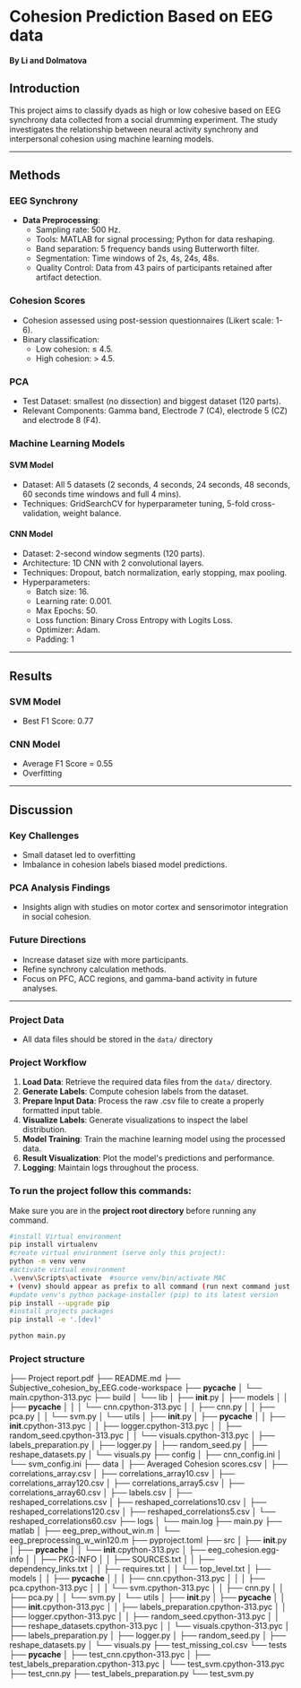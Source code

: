 # Cohesion Prediction Based on EEG data
**By Li and Dolmatova**

## Introduction  
This project aims to classify dyads as high or low cohesive based on EEG synchrony data collected from a social drumming experiment. The study investigates the relationship between neural activity synchrony and interpersonal cohesion using machine learning models.  

---

## Methods  

### EEG Synchrony  
- **Data Preprocessing**:  
  - Sampling rate: 500 Hz.  
  - Tools: MATLAB for signal processing; Python for data reshaping.  
  - Band separation: 5 frequency bands using Butterworth filter.  
  - Segmentation: Time windows of 2s, 4s, 24s, 48s. 
  - Quality Control: Data from 43 pairs of participants retained after artifact detection.


### Cohesion Scores  
- Cohesion assessed using post-session questionnaires (Likert scale: 1-6).  
- Binary classification:  
  - Low cohesion: ≤ 4.5.  
  - High cohesion: > 4.5.

### PCA 
- Test Dataset: smallest (no dissection) and biggest dataset (120 parts).
- Relevant Components: Gamma band, Electrode 7 (C4), electrode 5 (CZ) and electrode 8 (F4).

### Machine Learning Models  

#### SVM Model  
- Dataset: All 5 datasets (2 seconds, 4 seconds, 24 seconds, 48 seconds, 60 seconds time windows and full 4 mins).  
- Techniques: GridSearchCV for hyperparameter tuning, 5-fold cross-validation, weight balance.

#### CNN Model  
- Dataset: 2-second window segments (120 parts).
- Architecture: 1D CNN with 2 convolutional layers.  
- Techniques: Dropout, batch normalization, early stopping, max pooling.  
- Hyperparameters:  
  - Batch size: 16.  
  - Learning rate: 0.001.  
  - Max Epochs: 50.  
  - Loss function: Binary Cross Entropy with Logits Loss.  
  - Optimizer: Adam.  
  - Padding: 1

---

## Results  

### SVM Model  
- Best F1 Score: 0.77

### CNN Model  
- Average F1 Score =  0.55
- Overfitting 

---

## Discussion  

### Key Challenges  
- Small dataset led to overfitting  
- Imbalance in cohesion labels biased model predictions.  

### PCA Analysis Findings  
- Insights align with studies on motor cortex and sensorimotor integration in social cohesion.

### Future Directions  
- Increase dataset size with more participants.  
- Refine synchrony calculation methods.  
- Focus on PFC, ACC regions, and gamma-band activity in future analyses.

---

### Project Data
- All data files should be stored in the `data/` directory

### Project Workflow

1. **Load Data**: Retrieve the required data files from the `data/` directory.
2. **Generate Labels**: Compute cohesion labels from the dataset.
3. **Prepare Input Data**: Process the raw .csv file to create a properly formatted input table.
4. **Visualize Labels**: Generate visualizations to inspect the label distribution.
5. **Model Training**: Train the machine learning model using the processed data.
6. **Result Visualization**: Plot the model's predictions and performance.
7. **Logging**: Maintain logs throughout the process.

### To run the project follow this commands:
Make sure you are in the **project root directory** before running any command.

```bash 
#install Virtual environment
pip install virtualenv
#create virtual environment (serve only this project):
python -m venv venv
#activate virtual environment
.\venv\Scripts\activate  #source venv/bin/activate MAC
+ (venv) should appear as prefix to all command (run next command just after activating venv)
#update venv's python package-installer (pip) to its latest version
pip install --upgrade pip
#install projects packages
pip install -e '.[dev]'   

python main.py
``` 

### Project structure

├── Project report.pdf
├── README.md
├── Subjective_cohesion_by_EEG.code-workspace
├── __pycache__
│   └── main.cpython-313.pyc
├── build
│   └── lib
│       ├── __init__.py
│       ├── models
│       │   ├── __pycache__
│       │   │   └── cnn.cpython-313.pyc
│       │   ├── cnn.py
│       │   ├── pca.py
│       │   └── svm.py
│       └── utils
│           ├── __init__.py
│           ├── __pycache__
│           │   ├── __init__.cpython-313.pyc
│           │   ├── logger.cpython-313.pyc
│           │   ├── random_seed.cpython-313.pyc
│           │   └── visuals.cpython-313.pyc
│           ├── labels_preparation.py
│           ├── logger.py
│           ├── random_seed.py
│           ├── reshape_datasets.py
│           └── visuals.py
├── config
│   ├── cnn_config.ini
│   └── svm_config.ini
├── data
│   ├── Averaged Cohesion scores.csv
│   ├── correlations_array.csv
│   ├── correlations_array10.csv
│   ├── correlations_array120.csv
│   ├── correlations_array5.csv
│   ├── correlations_array60.csv
│   ├── labels.csv
│   ├── reshaped_correlations.csv
│   ├── reshaped_correlations10.csv
│   ├── reshaped_correlations120.csv
│   ├── reshaped_correlations5.csv
│   └── reshaped_correlations60.csv
├── logs
│   └── main.log
├── main.py
├── matlab
│   ├── eeg_prep_without_win.m
│   └── eeg_preprocessing_w_win120.m
├── pyproject.toml
├── src
│   ├── __init__.py
│   ├── __pycache__
│   │   └── __init__.cpython-313.pyc
│   ├── eeg_cohesion.egg-info
│   │   ├── PKG-INFO
│   │   ├── SOURCES.txt
│   │   ├── dependency_links.txt
│   │   ├── requires.txt
│   │   └── top_level.txt
│   ├── models
│   │   ├── __pycache__
│   │   │   ├── cnn.cpython-313.pyc
│   │   │   ├── pca.cpython-313.pyc
│   │   │   └── svm.cpython-313.pyc
│   │   ├── cnn.py
│   │   ├── pca.py
│   │   └── svm.py
│   └── utils
│       ├── __init__.py
│       ├── __pycache__
│       │   ├── __init__.cpython-313.pyc
│       │   ├── labels_preparation.cpython-313.pyc
│       │   ├── logger.cpython-313.pyc
│       │   ├── random_seed.cpython-313.pyc
│       │   ├── reshape_datasets.cpython-313.pyc
│       │   └── visuals.cpython-313.pyc
│       ├── labels_preparation.py
│       ├── logger.py
│       ├── random_seed.py
│       ├── reshape_datasets.py
│       └── visuals.py
├── test_missing_col.csv
└── tests
    ├── __pycache__
    │   ├── test_cnn.cpython-313.pyc
    │   ├── test_labels_preparation.cpython-313.pyc
    │   └── test_svm.cpython-313.pyc
    ├── test_cnn.py
    ├── test_labels_preparation.py
    └── test_svm.py

